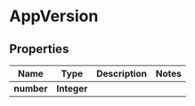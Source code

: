 

# AppVersion


## Properties

Name | Type | Description | Notes
------------ | ------------- | ------------- | -------------
**number** | **Integer** |  | 



